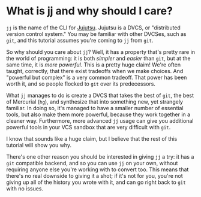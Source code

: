 # What is jj and why should I care?

`jj` is the name of the CLI for [Jujutsu][jj]. Jujutsu is a DVCS, or
"distributed version control system." You may be familiar with other DVCSes,
such as `git`, and this tutorial assumes you're coming to `jj` from `git`.

So why should you care about `jj`? Well, it has a property that's pretty rare
in the world of programming: it is both *simpler* and *easier* than `git`, but
at the same time, it is *more powerful*. This is a pretty huge claim! We're
often taught, correctly, that there exist tradeoffs when we make choices. And
"powerful but complex" is a very common tradeoff. That power has been worth it,
and so people flocked to `git` over its predecessors.

What `jj` manages to do is create a DVCS that takes the best of `git`, the best
of Mercurial (`hg`), and synthesize that into something new, yet strangely
familiar. In doing so, it's managed to have a smaller number of essential tools,
but also make them more powerful, because they work together in a cleaner way.
Furthermore, more advanced `jj` usage can give you additional powerful tools in
your VCS sandbox that are very difficult with `git`.

I know that sounds like a huge claim, but I believe that the rest of this
tutorial will show you why.

There's one other reason you should be interested in giving `jj` a try: it has
a `git` compatible backend, and so you can use `jj` on your own, without requiring anyone
else you're working with to convert too. This means that there's no real
downside to giving it a shot; if it's not for you, you're not giving up all of
the history you wrote with it, and can go right back to `git` with no issues.

[jj]: https://github.com/martinvonz/jj
